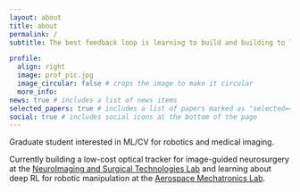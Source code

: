 ```yaml
---
layout: about
title: about
permalink: /
subtitle: The best feedback loop is learning to build and building to learn.

profile:
  align: right
  image: prof_pic.jpg
  image_circular: false # crops the image to make it circular
  more_info: 
news: true # includes a list of news items
selected_papers: true # includes a list of papers marked as "selected={true}"
social: true # includes social icons at the bottom of the page
---
```


Graduate student interested in ML/CV for robotics and medical imaging.

Currently building a low-cost optical tracker for image-guided neurosurgery at the [NeuroImaging and Surgical Technologies Lab](https://nist.mni.mcgill.ca/) and learning about deep RL for robotic manipulation at the [Aerospace Mechatronics Lab](https://aerospacemechatronics.lab.mcgill.ca/index.html).
